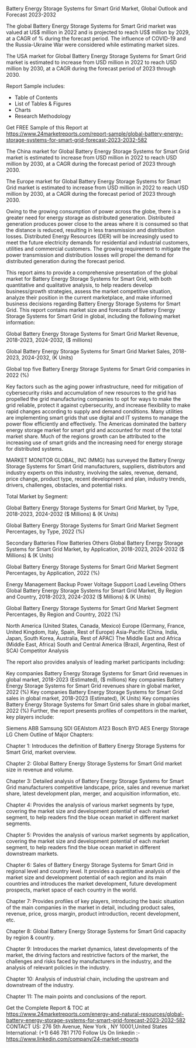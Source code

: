 Battery Energy Storage Systems for Smart Grid Market, Global Outlook and Forecast 2023-2032

The global Battery Energy Storage Systems for Smart Grid market was valued at US$ million in 2022 and is projected to reach US$ million by 2029, at a CAGR of % during the forecast period. The influence of COVID-19 and the Russia-Ukraine War were considered while estimating market sizes.

The USA market for Global Battery Energy Storage Systems for Smart Grid market is estimated to increase from USD million in 2022 to reach USD million by 2030, at a CAGR during the forecast period of 2023 through 2030.

Report Sample includes:
- Table of Contents
- List of Tables & Figures
- Charts
- Research Methodology

Get FREE Sample of this Report at https://www.24marketreports.com/report-sample/global-battery-energy-storage-systems-for-smart-grid-forecast-2023-2032-582

The China market for Global Battery Energy Storage Systems for Smart Grid market is estimated to increase from USD million in 2022 to reach USD million by 2030, at a CAGR during the forecast period of 2023 through 2030.

The Europe market for Global Battery Energy Storage Systems for Smart Grid market is estimated to increase from USD million in 2022 to reach USD million by 2030, at a CAGR during the forecast period of 2023 through 2030.

Owing to the growing consumption of power across the globe, there is a greater need for energy storage as distributed generation. Distributed generation produces power close to the areas where it is consumed so that the distance is reduced, resulting in less transmission and distribution losses. Distributed Energy Resources (DER) will be increasingly used to meet the future electricity demands for residential and industrial customers, utilities and commercial customers. The growing requirement to mitigate the power transmission and distribution losses will propel the demand for distributed generation during the forecast period.

This report aims to provide a comprehensive presentation of the global market for Battery Energy Storage Systems for Smart Grid, with both quantitative and qualitative analysis, to help readers develop business/growth strategies, assess the market competitive situation, analyze their position in the current marketplace, and make informed business decisions regarding Battery Energy Storage Systems for Smart Grid. This report contains market size and forecasts of Battery Energy Storage Systems for Smart Grid in global, including the following market information:

Global Battery Energy Storage Systems for Smart Grid Market Revenue, 2018-2023, 2024-2032, ($ millions)

Global Battery Energy Storage Systems for Smart Grid Market Sales, 2018-2023, 2024-2032, (K Units)

Global top five Battery Energy Storage Systems for Smart Grid companies in 2022 (%)

Key factors such as the aging power infrastructure, need for mitigation of cybersecurity risks and accumulation of new resources to the grid has propelled the grid manufacturing companies to opt for ways to make the grid reliable, protect it against cybersecurity, and increase flexibility to make rapid changes according to supply and demand conditions. Many utilities are implementing smart grids that use digital and IT systems to manage the power flow efficiently and effectively. The Americas dominated the battery energy storage market for smart grid and accounted for most of the total market share. Much of the regions growth can be attributed to the increasing use of smart grids and the increasing need for energy storage for distributed systems.

MARKET MONITOR GLOBAL, INC (MMG) has surveyed the Battery Energy Storage Systems for Smart Grid manufacturers, suppliers, distributors and industry experts on this industry, involving the sales, revenue, demand, price change, product type, recent development and plan, industry trends, drivers, challenges, obstacles, and potential risks.

Total Market by Segment:

Global Battery Energy Storage Systems for Smart Grid Market, by Type, 2018-2023, 2024-2032 ($ Millions) & (K Units)

Global Battery Energy Storage Systems for Smart Grid Market Segment Percentages, by Type, 2022 (%)

Secondary Batteries
Flow Batteries
Others
Global Battery Energy Storage Systems for Smart Grid Market, by Application, 2018-2023, 2024-2032 ($ Millions) & (K Units)

Global Battery Energy Storage Systems for Smart Grid Market Segment Percentages, by Application, 2022 (%)

Energy Management
Backup Power
Voltage Support
Load Leveling
Others
Global Battery Energy Storage Systems for Smart Grid Market, By Region and Country, 2018-2023, 2024-2032 ($ Millions) & (K Units)

Global Battery Energy Storage Systems for Smart Grid Market Segment Percentages, By Region and Country, 2022 (%)

North America (United States, Canada, Mexico)
Europe (Germany, France, United Kingdom, Italy, Spain, Rest of Europe)
Asia-Pacific (China, India, Japan, South Korea, Australia, Rest of APAC)
The Middle East and Africa (Middle East, Africa)
South and Central America (Brazil, Argentina, Rest of SCA)
Competitor Analysis

The report also provides analysis of leading market participants including:

Key companies Battery Energy Storage Systems for Smart Grid revenues in global market, 2018-2023 (Estimated), ($ millions)
Key companies Battery Energy Storage Systems for Smart Grid revenues share in global market, 2022 (%)
Key companies Battery Energy Storage Systems for Smart Grid sales in global market, 2018-2023 (Estimated), (K Units)
Key companies Battery Energy Storage Systems for Smart Grid sales share in global market, 2022 (%)
Further, the report presents profiles of competitors in the market, key players include:

Siemens
ABB
Samsung SDI
GEAlstom
A123
Bosch
BYD
AES Energy Storage
LG Chem
Outline of Major Chapters:

Chapter 1: Introduces the definition of Battery Energy Storage Systems for Smart Grid, market overview.

Chapter 2: Global Battery Energy Storage Systems for Smart Grid market size in revenue and volume.

Chapter 3: Detailed analysis of Battery Energy Storage Systems for Smart Grid manufacturers competitive landscape, price, sales and revenue market share, latest development plan, merger, and acquisition information, etc.

Chapter 4: Provides the analysis of various market segments by type, covering the market size and development potential of each market segment, to help readers find the blue ocean market in different market segments.

Chapter 5: Provides the analysis of various market segments by application, covering the market size and development potential of each market segment, to help readers find the blue ocean market in different downstream markets.

Chapter 6: Sales of Battery Energy Storage Systems for Smart Grid in regional level and country level. It provides a quantitative analysis of the market size and development potential of each region and its main countries and introduces the market development, future development prospects, market space of each country in the world.

Chapter 7: Provides profiles of key players, introducing the basic situation of the main companies in the market in detail, including product sales, revenue, price, gross margin, product introduction, recent development, etc.

Chapter 8: Global Battery Energy Storage Systems for Smart Grid capacity by region & country.

Chapter 9: Introduces the market dynamics, latest developments of the market, the driving factors and restrictive factors of the market, the challenges and risks faced by manufacturers in the industry, and the analysis of relevant policies in the industry.

Chapter 10: Analysis of industrial chain, including the upstream and downstream of the industry.

Chapter 11: The main points and conclusions of the report.

Get the Complete Report & TOC at https://www.24marketreports.com/energy-and-natural-resources/global-battery-energy-storage-systems-for-smart-grid-forecast-2023-2032-582
CONTACT US:
276 5th Avenue, New York , NY 10001,United States
International: (+1) 646 781 7170
Follow Us On linkedin :- https://www.linkedin.com/company/24-market-reports
